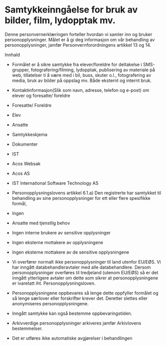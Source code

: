 # Samtykkeinngåelse for bruk av bilder, film, lydopptak mv.


  

Denne personvernerklæringen forteller hvordan vi samler inn og bruker personopplysninger. Målet er å gi deg informasjon om vår behandling av personopplysninger, jamfør Personvernforordningens artikkel 13 og 14.

  

Innhald

*   Formålet er å sikre samtykke fra elever/foreldre for deltakelse i SMS-grupper, fotografering/filming, lydopptak, publisering av materiale på web, tillatelser ti å være med i bil, buss, skuter o.l., fotografering av media, bruk av bilder på oppslag mv. Både eksternt og internt bruk.  
    
*   Kontaktinformasjon(Slik som navn, adresse, telefon og e-post) om elever og foresatte/ foreldre  
    
*   Foresatte/ Foreldre  
    
*   Elev  
    
*   Ansatte  
    
*   Samtykkeskjema  
    
*   Dokumenter  
    
*   IST  
    
*   Acos Websak  
    
*   Acos AS  
    
*   IST International Software Technology AS  
    
*   Personopplysningslovens artikkel 6.1.a) Den registrerte har samtykket til behandling av sine personopplysninger for ett eller flere spesifikke formål,  
    
*   Ingen  
    
*   Ansatte med tjenstlig behov  
    
*   Ingen interne brukere av sensitive opplysninger  
    
*   Ingen eksterne mottakere av opplysningene  
    
*   Ingen eksterne mottakere av de sensitive opplysningene  
    
*   Vi overfører normalt ikke personopplysninger til land utenfor EU/EØS. Vi har inngått databehandleravtaler med alle databehandlere. Dersom personopplysninger overføres til tredjeland (utenom EU/EØS) så er det inngått ytterligere avtaler om dette som sikrer at personopplysningene er ivaretatt iht. Personopplysningsloven.  
    
*   Personopplysningene oppbevares så lenge dette oppfyller formålet og så lenge særlover eller forskrifter krever det. Deretter slettes eller anonymiseres personopplysningene.  
    
*   Inngått samtykke kan også bestemme oppbevaringstiden.  
    
*   Arkivverdige personopplysninger arkiveres jamfør Arkivlovens bestemmelser.  
    
*   Det er utføres ikke automatiske avgjørelser i behandlingen